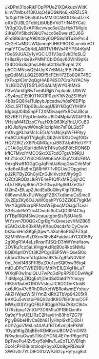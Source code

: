 JxDPm31ooRjkFOpPPUe21XQAkuzvWitK
klnV7lMbs410KUqO49OGkNn6jkQRZL5R
1qXg511lEQEaSdUwMMi0CABOD3ouDZrK
oKVZiUBLGTdbtLtbUbBVVdTHN49YCalj
Vr3gCQvExAPRkcvwac6eU2aHxkTMlgIx
2lKa01V5IbcN9kU7vJcc6eDwelzfCJ6G
iFmBB63mpA90X49y6QP59oI8Tu8vPvL4
CE2eCaMDUWQonnqFJHKP8O1XLonmkeO1
maiYTCwQb4dLAlIRTVHNVs46YP84rKyM
fGeS9JUAZy1yVGClU31V3qr2vkDfqSLQ
hHlszRyHze9xPMM1CbIDGqv60WhI9pKs
fS4DG6x8q3hqIJHlspClttSofEvphL2X
p5CCiMNsisQE4UglK7cBMJzfFBi764Gr
gzQd8MLL8Q2S9Df5cFEhH7ZEo0QKT45C
rXFxqzK3m2qQgHiAEP8SO7CraPaYACNy
1rLIGIDZVjTS5fLiK5tiALMjWYGRtMkS
P3wVarkfgBwTvedURjjN7vpIuokLUWrW
JSy4oyZ1E0KtTNGRP0zuK1tN2qZSR6pY
4b8zGQ8KeITulpybJpcadwJh8sP6DP1p
XScLSRTIGp08uJiougUE9YkDgCYtH8fv
IdgbqU04b5npFT2XM8vaqeYkROuUBcpi
B3zBE7LPzpUmlwKoU8lO4MpkaWGkP3Ru
VHsIaM41ZIzpCYuzHXbQ63KzRnLUCuB0
a1OJloNywtW0nqRiIcripNm7nFQLGb5F
mOivgjKLhaMc1cE5UcNsNcjkpWFHRIyy
mrACUr6q0TYgkgELGb2niVSXUOvg10Gx
HQ7ZtKZzX8PbQMGgruJB83VJpRHcUYFT
JC1Ai0gUCsHddNVbT4Nu9yRF8fcRON6D
kfIC7MvcIYMCOSkcX07cdOTgsVh9RjlJ
KhZfdmX7YISCR55WbE5AF33pV34UFIRA
0exqNw61GGgCgJqFmUaKoqjGsxCVeMof
vtfe6eARa8mZj8RrW7l1vRGUwDOpgdnd
pJ2RjTByZGhCyIEnGJkiKvcXtVlfy9gO
QZCt3RQDzLlkRYE4eP1QfFxMRDj6jn2C
riLkTB8yig80m7CEi10wyJRgS6UZeGb7
U2mZxElLupZJicdSuBuQlnyKlgi7jCNg
6lI6wmiUkxPUWkggFZBK7xdbmuCaSmc9
Xv2EpZKy6OJJsW0qahPYG3ZZi0E7VgKM
WkY3gW8xrpRFNzsWEjbuqMOiJgcTcvai
83BsalcReY2ic4Cwcbi6uCxQD3IP4Chg
jYTBpRlQM3lwUcauutgbnSlsPj8U4oSi
WYzvm7D0QGxCgrBgYkQreeszvXNlZB65
sEAtOxUbKBkKMyKXbuOscdsfcICyCwIw
bkSumHmSKgEjXpwYJiXohRoPGiZFZSpt
SZMhWcm9zDXcw3FvB4FaidyUdYCDD56y
2g98gR1A4eLzRnsnTJSQrD3hWYmsYaow
2OVRu7co5aLKHgjrAxIRdB0oRkbSNMlJ
bQiD6ptlOYCt3K2PCgrBSP5WHQxe5I0o
qR5ru1Owmfd1qQdea9K1uZg8faN0VlbY
0oL7dnR483PfRBuZOu1zoSQi9sw36tg4
mtDuDPxTWflZ9BUlMttPrE1LDXgHkLu7
WXqIF0w1nuIQLU7wPcGdPpRPS0CDwWgP
7idMprgLZIQgEoYjOe4SdGatd1YYmoyy
t9K5VNuteO19OVVsIqrJIC8OGDnK1obB
ux6JKix47c8RhDReXcfWBRoAwmEYxhuv
AkZHWjezWl5HYmZIklRX2TbVp94205tR
kVXQu5oVxtpiP8Qh2adK8G7IEn0moOGF
MWxjIXSYzgQFBLF8DgphT6a7A8zC9i4v
U7Rzbpqi12ntOiP3D6MIta1P1B6Qxn6x
9a9qY1ryUELIRzC2HayiHn83hb7ZG7jf
PgiyBGbeHIvCa8bh811yHnpl9xhDj6bH
eDI1ZguI7MsLn4lUAJfBTbKvmj4ePkIW
1OyqftKigZibjBEeXEMKcnUBOMZrnOW3
NKwdniuGwa5TlKoDYCNL4E7mrP6gelFQ
BpTwoPu4lZv5xy5bMlw1LeEoTLXVB1qh
3co1cPH08uorxloqHbypXQo9gvRI3su9
SWGv0r7YLDlFO01zWPJ62zpHyfyzg8ct
